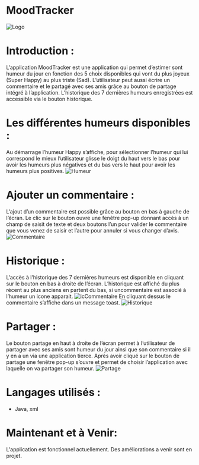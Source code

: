 ﻿# MoodTracker
![Logo](/images/logo.png)

# Introduction :
L’application MoodTracker est une application qui permet d’estimer sont humeur du
jour en fonction des 5 choix disponibles qui vont du plus joyeux (Super Happy) au
plus triste (Sad). L’utilisateur peut aussi écrire un commentaire et le partagé avec ses
amis grâce au bouton de partage intégré à l’application. L’historique des 7 dernières
humeurs enregistrées est accessible via le bouton historique.

# Les différentes humeurs disponibles :
Au démarrage l’humeur Happy s’affiche, pour sélectionner l’humeur qui lui
correspond le mieux l’utilisateur glisse le doigt du haut vers le bas pour avoir les
humeurs plus négatives et du bas vers le haut pour avoir les humeurs plus positives.
![Humeur](/images/humeur.JPG)

# Ajouter un commentaire :
L’ajout d’un commentaire est possible grâce au bouton en bas à gauche de l’écran.
Le clic sur le bouton ouvre une fenêtre pop-up donnant accès à un champ de saisit
de texte et deux boutons l’un pour valider le commentaire que vous venez de saisir
et l’autre pour annuler si vous changer d’avis.
![Commentaire](/images/commentaire.JPG)

# Historique :
L’accès à l’historique des 7 dernières humeurs est disponible en cliquant sur le
bouton en bas à droite de l’écran. L’historique est affiché du plus récent au plus 
anciens en partent du bas, si uncommentaire est associé à l’humeur un icone apparait.
![icCommentaire](/images/icCommentaire.png)
En cliquant dessus le commentaire s’affiche dans un message toast.
![Historique](/images/historique.png)

# Partager :
Le bouton partage en haut à droite de l’écran permet à l’utilisateur de partager avec
ses amis sont humeur du jour ainsi que son commentaire si il y en a un via une
application tierce.
Après avoir cliqué sur le bouton de partage une fenêtre pop-up s’ouvre et permet de
choisir l’application avec laquelle on va partager son humeur.
![Partage](/images/partager.png)

# Langages utilisés :
- Java, xml

# Maintenant et à Venir:
L'application est fonctionnel actuellement.
Des améliorations a venir sont en projet.
